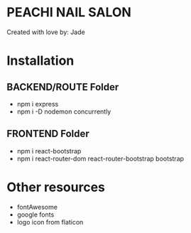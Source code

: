 # PEACHI NAIL SALON

Created with love by: Jade

# Installation

## BACKEND/ROUTE Folder

- npm i express
- npm i -D nodemon concurrently

## FRONTEND Folder

- npm i react-bootstrap
- npm i react-router-dom react-router-bootstrap bootstrap

# Other resources

- fontAwesome
- google fonts
- logo icon from flaticon
